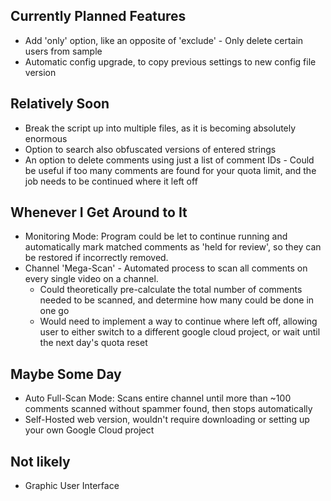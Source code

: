 ## Currently Planned Features
* Add 'only' option, like an opposite of 'exclude' - Only delete certain users from sample
* Automatic config upgrade, to copy previous settings to new config file version

## Relatively Soon
* Break the script up into multiple files, as it is becoming absolutely enormous
* Option to search also obfuscated versions of entered strings
* An option to delete comments using just a list of comment IDs - Could be useful if too many comments are found for your quota limit, and the job needs to be continued where it left off

## Whenever I Get Around to It
* Monitoring Mode: Program could be let to continue running and automatically mark matched comments as 'held for review', so they can be restored if incorrectly removed.
* Channel 'Mega-Scan' - Automated process to scan all comments on every single video on a channel.
   * Could theoretically pre-calculate the total number of comments needed to be scanned, and determine how many could be done in one go
   * Would need to implement a way to continue where left off, allowing user to either switch to a different google cloud project, or wait until the next day's quota reset

## Maybe Some Day
* Auto Full-Scan Mode: Scans entire channel until more than ~100 comments scanned without spammer found, then stops automatically
* Self-Hosted web version, wouldn't require downloading or setting up your own Google Cloud project

## Not likely
* Graphic User Interface



